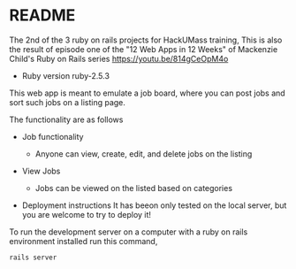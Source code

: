 # README

The 2nd of the 3 ruby on rails projects for HackUMass training,
This is also the result of episode one of the "12 Web Apps in 12 Weeks" of Mackenzie Child's Ruby on Rails series https://youtu.be/814gCeOpM4o

* Ruby version
ruby-2.5.3

This web app is meant to emulate a job board, where you can post jobs and sort such jobs on a listing page.

The functionality are as follows

* Job functionality
  * Anyone can view, create, edit, and delete jobs on the listing

* View Jobs
  * Jobs can be viewed on the listed based on categories

* Deployment instructions 
It has beeon only tested on the local server, but you are welcome to try to deploy it! 

To run the development server on a computer with a ruby on rails environment installed run this command,

```
rails server
```